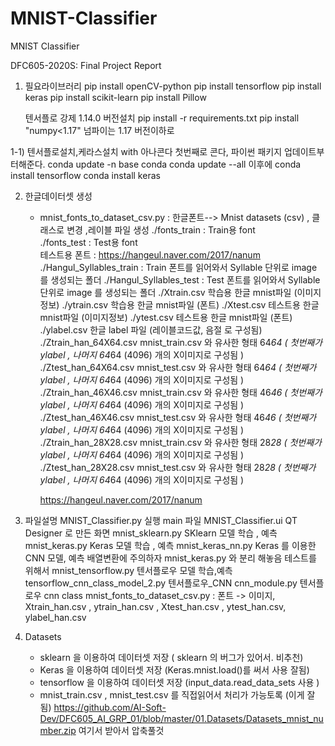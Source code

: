 # MNIST-Classifier
MNIST Classifier

DFC605-2020S: Final Project Report 



1) 필요라이브러리
   pip install openCV-python
   pip install tensorflow
   pip install keras
   pip install scikit-learn
   pip install Pillow
   
   텐서플로 강제 1.14.0 버전설치
   pip install -r requirements.txt
   pip install "numpy<1.17"  넘파이는 1.17 버전이하로
   
1-1) 텐서플로설치,케라스설치 with 아나콘다
   첫번째로 콘다, 파이썬 패키지 업데이트부터해준다.
     conda update -n base conda
     conda update --all
   이후에
     conda install tensorflow
     conda install keras
   
2) 한글데이터셋 생성
      - mnist_fonts_to_dataset_csv.py : 한글폰트--> Mnist datasets (csv) , 클래스로 변경 ,레이블 파일 생성
         ./fonts_train : Train용 font   
         ./fonts_test  : Test용 font    
           테스트용 폰트 : https://hangeul.naver.com/2017/nanum
         ./Hangul_Syllables_train : Train 폰트를 읽어와서 Syllable 단위로 image 를 생성되는 폴더
         ./Hangul_Syllables_test  : Test  폰트를 읽어와서 Syllable 단위로 image 를 생성되는 폴더
         ./Xtrain.csv 학습용 한글 mnist파일 (이미지정보)
         ./ytrain.csv 학습용 한글 mnist파일 (폰트)
         ./Xtest.csv 테스트용 한글 mnist파일 (이미지정보)
         ./ytest.csv 테스트용 한글 mnist파일 (폰트)
         ./ylabel.csv 한글 label 파일 (레이블코드값, 음절 로 구성됨)
         ./Ztrain_han_64X64.csv     mnist_train.csv 와 유사한 형태 64*64 ( 첫번째가 ylabel , 나머지 64*64 (4096) 개의 X이미지로 구성됨 )
         ./Ztest_han_64X64.csv     mnist_test.csv 와 유사한 형태 64*64  ( 첫번째가 ylabel , 나머지 64*64 (4096) 개의 X이미지로 구성됨 )
         ./Ztrain_han_46X46.csv     mnist_train.csv 와 유사한 형태 46*46 ( 첫번째가 ylabel , 나머지 64*64 (4096) 개의 X이미지로 구성됨 )
         ./Ztest_han_46X46.csv     mnist_test.csv 와 유사한 형태 46*46  ( 첫번째가 ylabel , 나머지 64*64 (4096) 개의 X이미지로 구성됨 )
         ./Ztrain_han_28X28.csv     mnist_train.csv 와 유사한 형태 28*28 ( 첫번째가 ylabel , 나머지 64*64 (4096) 개의 X이미지로 구성됨 )
         ./Ztest_han_28X28.csv     mnist_test.csv 와 유사한 형태 28*28  ( 첫번째가 ylabel , 나머지 64*64 (4096) 개의 X이미지로 구성됨 )
            
         https://hangeul.naver.com/2017/nanum
      

3) 파일설명
      MNIST_Classifier.py     실행 main 파일
      MNIST_Classifier.ui     QT Designer 로 만든 화면
      mnist_sklearn.py        SKlearn  모델 학습 , 예측
      mnist_keras.py          Keras    모델 학습 , 예측
                              mnist_keras_nn.py       Keras    를 이용한 CNN 모델, 예측 배열변환에 주의하자 mnist_keras.py 와 분리 해놓음 테스트를 위해서
      mnist_tensorflow.py     텐서플로우 모델 학습,예측
                              tensorflow_cnn_class_model_2.py 텐서플로우_CNN 
                              cnn_module.py 텐서플로우 cnn class 
      mnist_fonts_to_dataset_csv.py  : 폰트 -> 이미지, Xtrain_han.csv , ytrain_han.csv , Xtest_han.csv , ytest_han.csv, ylabel_han.csv
      
4) Datasets 
     - sklearn 을 이용하여 데이터셋 저장  ( sklearn 의 버그가 있어서. 비추천)
     - Keras   을 이용하여 데이터셋 저장  (Keras.mnist.load()를 써서 사용 잘됨)
     - tensorflow 을 이용하여 데이터셋 저장 (input_data.read_data_sets 사용 )
     - mnist_train.csv , mnist_test.csv 를 직접읽어서 처리가 가능토록 (이게 잘됨)
        https://github.com/AI-Soft-Dev/DFC605_AI_GRP_01/blob/master/01.Datasets/Datasets_mnist_number.zip 여기서 받아서 압축풀것
